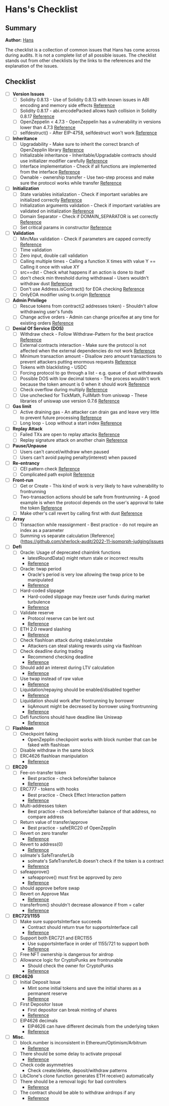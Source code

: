# Hans's Checklist

## Summary

**Author:**
[Hans](https://twitter.com/hansfriese)

The checklist is a collection of common issues that Hans has come across during audits. It is not a complete list of all possible issues. The checklist stands out from other checklists by the links to the references and the explanation of the issues.

## Checklist

- [ ] **Version Issues**
  - [ ] Solidity 0.8.13 - Use of Solidity 0.8.13 with known issues in ABI encoding and memory side effects [Reference](https://github.com/code-423n4/2022-06-putty-findings/issues/348)
  - [ ] Solidity 0.8.17 - abi.encodePacked allows hash collision in Solidity 0.8.17 [Reference](https://github.com/sherlock-audit/2022-10-nftport-judging/issues/118)
  - [ ] OpenZeppelin < 4.7.3 - OpenZeppelin has a vulnerability in versions lower than 4.7.3 [Reference](https://github.com/sherlock-audit/2022-09-harpie-judging/blob/main/010-M/010-h.md)
  - [ ] selfdestruct() - After EIP-4758, selfdestruct won't work [Reference](https://github.com/code-423n4/2022-07-axelar-findings/issues/20)

- [ ] **Inheritance**
  - [ ] Upgradability - Make sure to inherit the correct branch of OpenZepplin library [Reference](https://solodit.xyz/issues/912)
  - [ ] Initializable inheritance - Inheritable/Upgradable contracts should use initializer modifier carefully [Reference](https://solodit.xyz/issues/1684)
  - [ ] Interface implementation - Check if all functions are implemented from the interface [Reference](https://solodit.xyz/issues/1322)
  - [ ] Ownable - ownership transfer - Use two-step process and make sure the protocol works while transfer [Reference](https://solodit.xyz/issues/3525)

- [ ] **Initialization**
  - [ ] State variables initialization - Check if important variables are initialized correctly [Reference](https://solodit.xyz/issues/2594)
  - [ ] Initialization arguments validation - Check if important variables are validated on initialization [Reference](https://solodit.xyz/issues/3537)
  - [ ] Domain Separator - Check if DOMAIN_SEPARATOR is set correctly [Reference](https://solodit.xyz/issues/2507)
  - [ ] Set critical params in constructor [Reference](https://github.com/code-423n4/2022-05-backd-findings/issues/99)

- [ ] **Validation**
  - [ ] Min/Max validation - Check if parameters are capped correctly [Reference](https://solodit.xyz/issues/3591)
  - [ ] Time validation
  - [ ] Zero input, double call validation
  - [ ] Calling multiple times - Calling a function X times with value Y == Calling it once with value XY
  - [ ] src==dst - Check what happens if an action is done to itself
  - [ ] don't check min threshold during withdrawal - Users wouldn't withdraw dust [Reference](https://solodit.xyz/issues/5912)
  - [ ] Don't use Address.isContract() for EOA checking [Reference](https://solodit.xyz/issues/5925)
  - [ ] OnlyEOA modifier using tx.origin [Reference](https://solodit.xyz/issues/6662)

- [ ] **Admin Privilege**
  - [ ] Rescue tokens from contract(2 addresses token) - Shouldn't allow withdrawing user's funds
  - [ ] Change active orders - Admin can change price/fee at any time for existing orders [Reference](https://github.com/code-423n4/2022-06-putty-findings/issues/422)

- [ ] **Denial Of Service (DOS)**
  - [ ] Withdraw check - Follow Withdraw-Pattern for the best practice [Reference](https://solodit.xyz/issues/2939)
  - [ ] External contracts interaction - Make sure the protocol is not affected when the external dependencies do not work [Reference](https://solodit.xyz/issues/2967)
  - [ ] Minimum transaction amount - Disallow zero amount transactions to prevent attackers putting enormous requests [Reference](https://solodit.xyz/issues/1516)
  - [ ] Tokens with blacklisting - USDC
  - [ ] Forcing protocol to go through a list - e.g. queue of dust withdrawals
  - [ ] Possible DOS with low decimal tokens - The process wouldn't work because the token amount is 0 when it should work [Reference](https://solodit.xyz/issues/6998)
  - [ ] Check overflow during multiply [Reference](https://solodit.xyz/issues/6854)
  - [ ] Use unchecked for TickMath, FullMath from uniswap - These libraries of uniswap use version 0.7.6 [Reference](https://solodit.xyz/issues/6879)

- [ ] **Gas limit**
  - [ ] Active draining gas - An attacker can drain gas and leave very little to prevent future processing [Reference](https://solodit.xyz/issues/3709)
  - [ ] Long loop - Loop without a start index [Reference](https://github.com/sherlock-audit/2022-11-isomorph-judging/issues/69)

- [ ] **Replay Attack**
  - [ ] Failed TXs are open to replay attacks [Reference](https://github.com/code-423n4/2022-03-rolla-findings/issues/45)
  - [ ] Replay signature attack on another chain [Reference](https://github.com/sherlock-audit/2022-09-harpie-judging/blob/main/004-M/004-m.md)

- [ ] **Pause/Unpause**
  - [ ] Users can't cancel/withdraw when paused
  - [ ] Users can't avoid paying penalty(interest) when paused

- [ ] **Re-entrancy**
  - [ ] CEI pattern check [Reference](https://solodit.xyz/issues/3560)
  - [ ] Complicated path exploit [Reference](https://solodit.xyz/issues/3383)

- [ ] **Front-run**
  - [ ] Get or Create - This kind of work is very likely to have vulnerability to frontrunning
  - [ ] Two-transaction actions should be safe from frontrunning - A good example is when the protocol depends on the user's approval to take the token [Reference](https://github.com/sherlock-audit/2022-11-isomorph-judging/issues/47)
  - [ ] Make other's call revert by calling first with dust [Reference](https://solodit.xyz/issues/5920)

- [ ] **Array**
  - [ ] Transaction while reassignment - Best practice - do not require an index as a parameter
  - [ ] Summing vs separate calculation [Reference](https://github.com/sherlock-audit/2022-11-isomorph-judging/issues

- [ ] **Defi**
  - [ ] Oracle: Usage of deprecated chainlink functions
    - latestRoundData() might return stale or incorrect results
    - [Reference](https://github.com/code-423n4/2022-04-backd-findings/issues/17)
  - [ ] Oracle: twap period
    - Oracle's period is very low allowing the twap price to be manipulated
    - [Reference](https://github.com/code-423n4/2022-06-canto-v2-findings/issues/124)
  - [ ] Hard-coded slippage
    - Hard-coded slippage may freeze user funds during market turbulence
    - [Reference](https://github.com/code-423n4/2022-05-sturdy-findings/issues/133)
  - [ ] Validate reserve
    - Protocol reserve can be lent out
    - [Reference](https://github.com/sherlock-audit/2022-08-sentiment-judging/blob/main/122-M/1-report.md)
  - [ ] ETH 2.0 reward slashing
    - [Reference](https://solodit.xyz/issues/5924)
  - [ ] Check flashloan attack during stake/unstake
    - Attackers can steal staking rewards using via flashloan
  - [ ] Check deadline during trading
    - Recommend checking deadline
    - [Reference](https://solodit.xyz/issues/6297)
  - [ ] Should add an interest during LTV calculation
    - [Reference](https://solodit.xyz/issues/6644)
  - [ ] Use twap instead of raw value
    - [Reference](https://solodit.xyz/issues/6647)
  - [ ] Liquidation/repaying should be enabled/disabled together
    - [Reference](https://solodit.xyz/issues/6649)
  - [ ] Liquidation should work after frontrunning by borrower
    - liqAmount might be decreased by borrower using frontrunning
    - [Reference](https://solodit.xyz/issues/7364)
  - [ ] Defi functions should have deadline like Uniswap
    - [Reference](https://solodit.xyz/issues/6687)

- [ ] **Flashloan**
  - [ ] Checkpoint faking
    - OpenZepplin checkpoint works with block number that can be faked with flashloan
  - [ ] Disable withdraw in the same block
  - [ ] ERC4626 flashloan manipulation
    - [Reference](https://github.com/code-423n4/2022-01-behodler-findings/issues/304)

- [ ] **ERC20**
  - [ ] Fee-on-transfer token
    - Best practice - check before/after balance
    - [Reference](https://solodit.xyz/issues/3630)
  - [ ] ERC777 - tokens with hooks
    - Best practice - Check Effect Interaction pattern
    - [Reference](https://solodit.xyz/issues/3627)
  - [ ] Multi-addresses token
    - Best practice - check before/after balance of that address, no compare address
  - [ ] Return value of transfer/approve
    - Best practice - safeERC20 of OpenZepplin
  - [ ] Revert on zero transfer
    - [Reference](https://github.com/code-423n4/2022-05-sturdy-findings/issues/79)
  - [ ] Revert to address(0)
    - [Reference](https://github.com/code-423n4/2022-07-yield-findings/issues/116)
  - [ ] solmate's SafeTransferLib
    - solmate's SafeTransferLib doesn't check if the token is a contract
    - [Reference](https://github.com/code-423n4/2022-05-cally-findings/issues/225)
  - [ ] safeapprove()
    - safeapprove() must first be approved by zero
    - [Reference](https://github.com/code-423n4/2022-04-backd-findings/issues/180)
  - [ ] should approve before swap
  - [ ] Revert on Approve Max
    - [Reference](https://solodit.xyz/issues/3521)
  - [ ] transferfrom() shouldn't decrease allowance if from = caller
    - [Reference](https://solodit.xyz/issues/6704)

- [ ] **ERC721/1155**
  - [ ] Make sure supportsInterface succeeds
    - Contract should return true for supportsInterface call
    - [Reference](https://solodit.xyz/issues/703)
  - [ ] Support both ERC721 and ERC1155
    - Use supportsInterface in order of 1155/721 to support both
    - [Reference](https://solodit.xyz/issues/2772)
  - [ ] Free NFT ownership is dangerous for airdrop
  - [ ] Allowance logic for CryptoPunks are frontrunable
    - Should check the owner for CryptoPunks
    - [Reference](https://solodit.xyz/issues/6289)

- [ ] **ERC4626**
  - [ ] Initial Deposit Issue
    - Mint some initial tokens and save the initial shares as a permanent reserve
    - [Reference](https://solodit.xyz/issues/3474)
  - [ ] First Depositor Issue
    - First depositor can break minting of shares
    - [Reference](https://github.com/code-423n4/2022-04-jpegd-findings/issues/12)
  - [ ] EIP4626 decimals
    - EIP4626 can have different decimals from the underlying token
    - [Reference](https://github.com/sherlock-audit/2022-08-sentiment-judging/blob/main/025-H/025-h.md)

- [ ] **Misc.**
  - [ ] block.number is inconsistent in Ethereum/Optimism/Arbitrum
    - [Reference](https://solodit.xyz/issues/6345)
  - [ ] There should be some delay to activate proposal
    - [Reference](https://solodit.xyz/issues/3213)
  - [ ] Check code asymmetries
    - Check create/delete, deposit/withdraw patterns
  - [ ] LibClone's clone function generates ETH receive() automatically
  - [ ] There should be a removal logic for bad controllers
    - [Reference](https://solodit.xyz/issues/7157)
  - [ ] The contract should be able to withdraw airdrops if any
    - [Reference](https://solodit.xyz/issues/9624)
